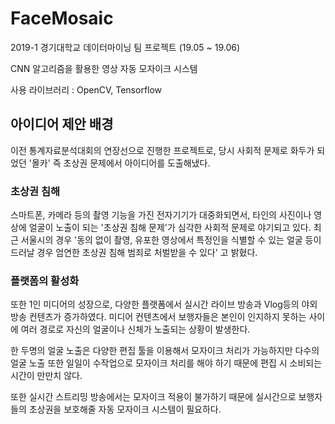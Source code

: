 # FaceMosaic

2019-1 경기대학교 데이터마이닝 팀 프로젝트 (19.05 ~ 19.06)

CNN 알고리즘을 활용한 영상 자동 모자이크 시스템

사용 라이브러리 : OpenCV, Tensorflow
## 아이디어 제안 배경
이전 통계자료분석대회의 연장선으로 진행한 프로젝트로, 당시 사회적 문제로 화두가 되었던 '몰카' 즉 초상권 문제에서 아이디어를 도출해냈다.

### 초상권 침해
스마트폰, 카메라 등의 촬영 기능을 가진 전자기기가 대중화되면서, 타인의 사진이나 영상에 얼굴이 노출이 되는 
'초상권 침해 문제'가 심각한 사회적 문제로 야기되고 있다. 최근 서울시의 경우 '동의 없이 촬영, 유포한 영상에서 특정인을 식별할 수 있는 얼굴
등이 드러날 경우 엄연한 초상권 침해 범죄로 처벌받을 수 있다' 고 밝혔다.

### 플랫폼의 활성화
또한 1인 미디어의 성장으로, 다양한 플랫폼에서 실시간 라이브 방송과 Vlog등의 야외 방송 컨텐츠가 증가하였다.
미디어 컨텐츠에서 보행자들은 본인이 인지하지 못하는 사이에 여러 경로로 자신의 얼굴이나 신체가 노출되는 상황이 발생한다.

한 두명의 얼굴 노출은 다양한 편집 툴을 이용해서 모자이크 처리가 가능하지만 다수의 얼굴 노출 또한 일일이 수작업으로 모자이크 처리를 해야 하기 때문에
편집 시 소비되는 시간이 만만치 않다. 

또한 실시간 스트리밍 방송에서는 모자이크 적용이 불가하기 때문에 실시간으로 보행자들의 초상권을 보호해줄 자동 모자이크 시스템이 필요하다.



